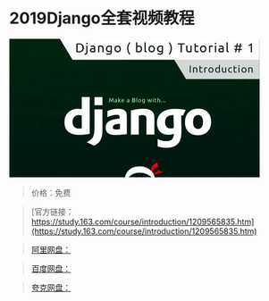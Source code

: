 # 2019Django全套视频教程

![img](../../../assets/study163/free/001b8bee807442e7afa521ec31d94cb8.jpg)

> 价格：免费

> [官方链接：https://study.163.com/course/introduction/1209565835.htm](https://study.163.com/course/introduction/1209565835.htm)

> [阿里网盘：]()

> [百度网盘：]()

> [夸克网盘：]()
